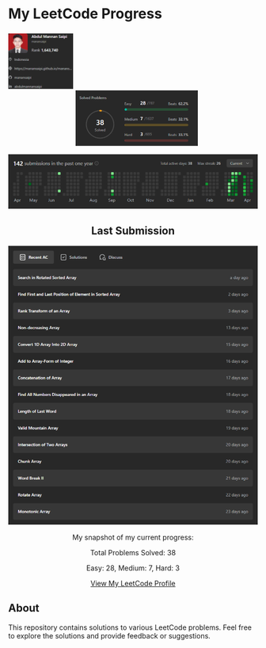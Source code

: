 # My LeetCode Progress

###

<div align="center">
<p float="left">
  <img src="./automation/ss_result/profile.png" width="26%" style="margin-right: 1000px;" /> &nbsp; &nbsp; 
  <img src="./automation/ss_result/solvedProblems.png" width="49%" /> 
</p>

![Submissions](./automation/ss_result/submissions.png)

<h2 align="center">Last Submission</h2>

![LastSubmission](./automation/ss_result/lastSubmissions.png)

My snapshot of my current progress:

Total Problems Solved: 38

Easy: 28, Medium: 7, Hard: 3

[View My LeetCode Profile](https://leetcode.com/manansaipi)

</div>

## About

This repository contains solutions to various LeetCode problems. Feel free to explore the solutions and provide feedback or suggestions.
